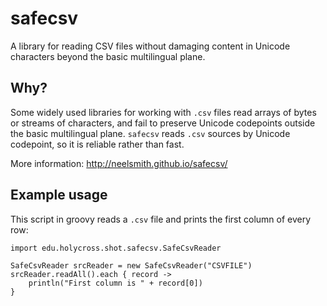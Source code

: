 # safecsv

A library  for reading CSV files without damaging content in Unicode characters beyond the basic multilingual plane.

## Why?

Some widely used libraries for working with `.csv` files read arrays of bytes or streams of characters, and fail to preserve Unicode codepoints outside the basic multilingual plane.  `safecsv` reads `.csv` sources by Unicode codepoint, so it is reliable rather than fast.

More information:  <http://neelsmith.github.io/safecsv/>


## Example usage

This script in groovy reads a `.csv` file and prints the first column of every row:

    import edu.holycross.shot.safecsv.SafeCsvReader

    SafeCsvReader srcReader = new SafeCsvReader("CSVFILE")
    srcReader.readAll().each { record ->
        println("First column is " + record[0])
    }
